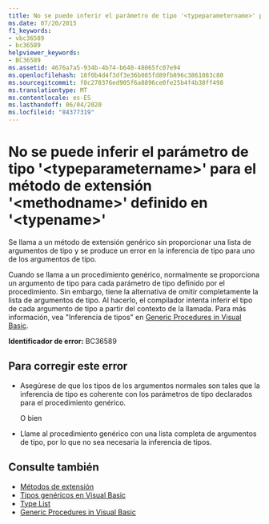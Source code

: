 ```yaml
---
title: No se puede inferir el parámetro de tipo '<typeparametername>' para el método de extensión '<methodname>' definido en '<typename>'
ms.date: 07/20/2015
f1_keywords:
- vbc36589
- bc36589
helpviewer_keywords:
- BC36589
ms.assetid: 4676a7a5-934b-4b74-b640-48065fc07e94
ms.openlocfilehash: 18f0b4d4f3df3e36b085fd89fb896c3861083c80
ms.sourcegitcommit: f8c270376ed905f6a8896ce0fe25b4f4b38ff498
ms.translationtype: MT
ms.contentlocale: es-ES
ms.lasthandoff: 06/04/2020
ms.locfileid: "84377319"
---
```

# <a name="type-parameter-typeparametername-for-extension-method-methodname-defined-in-typename-cannot-be-inferred"></a>No se puede inferir el parámetro de tipo '\<typeparametername>' para el método de extensión '\<methodname>' definido en '\<typename>'
Se llama a un método de extensión genérico sin proporcionar una lista de argumentos de tipo y se produce un error en la inferencia de tipo para uno de los argumentos de tipo.  
  
 Cuando se llama a un procedimiento genérico, normalmente se proporciona un argumento de tipo para cada parámetro de tipo definido por el procedimiento. Sin embargo, tiene la alternativa de omitir completamente la lista de argumentos de tipo. Al hacerlo, el compilador intenta inferir el tipo de cada argumento de tipo a partir del contexto de la llamada. Para más información, vea "Inferencia de tipos" en [Generic Procedures in Visual Basic](../programming-guide/language-features/data-types/generic-procedures.md).  
  
 **Identificador de error:** BC36589  
  
## <a name="to-correct-this-error"></a>Para corregir este error  
  
- Asegúrese de que los tipos de los argumentos normales son tales que la inferencia de tipo es coherente con los parámetros de tipo declarados para el procedimiento genérico.  
  
     O bien  
  
- Llame al procedimiento genérico con una lista completa de argumentos de tipo, por lo que no sea necesaria la inferencia de tipos.  
  
## <a name="see-also"></a>Consulte también

- [Métodos de extensión](../programming-guide/language-features/procedures/extension-methods.md)
- [Tipos genéricos en Visual Basic](../programming-guide/language-features/data-types/generic-types.md)
- [Type List](../language-reference/statements/type-list.md)
- [Generic Procedures in Visual Basic](../programming-guide/language-features/data-types/generic-procedures.md)
